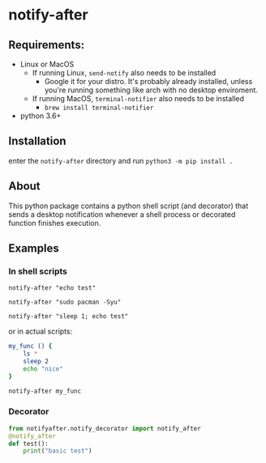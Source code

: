 # notify-after

## Requirements:

- Linux or MacOS
    - If running Linux, `send-notify` also needs to be installed
        - Google it for your distro. It's probably already installed, unless you're running something like arch with no desktop enviroment.
    - If running MacOS, `terminal-notifier` also needs to be installed
        - `brew install terminal-notifier`
- python 3.6+

## Installation

enter the `notify-after` directory and run `python3 -m pip install .`

## About

This python package contains a python shell script (and decorator) that sends a desktop notification whenever a shell process or decorated function finishes execution. 

## Examples

### In shell scripts

`notify-after "echo test"`


`notify-after "sudo pacman -Syu"`


`notify-after "sleep 1; echo test"`

or in actual scripts:

```bash
my_func () {
    ls *
    sleep 2
    echo "nice"   
}

notify-after my_func
```

### Decorator

```python
from notifyafter.notify_decorator import notify_after
@notify_after
def test():
    print("basic test")
```


